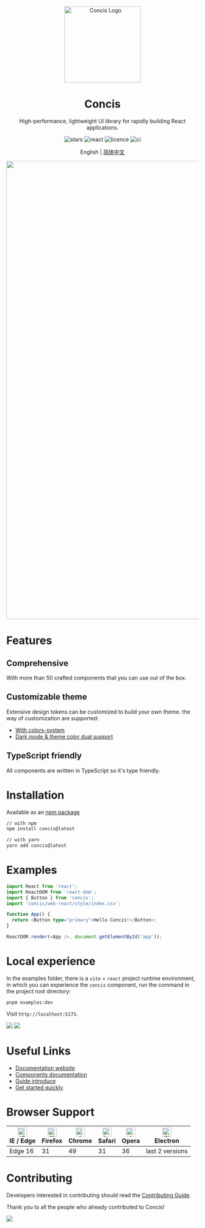 <div align="center">
  <a href="https://concis.org.cn/#/" target="_blank">
    <img alt="Concis Logo" width="200" src="https://concis.org.cn/images/concis-logo.png"/>
  </a>
</div>
<div align="center">
  <h1>Concis</h1>
</div>

<div align="center">

High-performance, lightweight UI library for rapidly building React applications.

<img src="https://img.shields.io/github/stars/fengxinhhh/concis" alt="stars">
<img src="https://img.shields.io/badge/react-v18.2.0%2B-%23407fbc" alt="react">
<img src="https://img.shields.io/badge/license-MIT-blue.svg" alt="licence">
<img src="https://github.com/fengxinhhh/concis/workflows/CI/badge.svg" alt="ci">

</div>

<div align="center">

English | [简体中文](./README.zh-CN.md)

</div>

<div align="center">
  <img src="https://concis.org.cn/images/index-bg.jpg" width="1200" />
</div>

# Features

## Comprehensive

With more than 50 crafted components that you can use out of the box.

## Customizable theme

Extensive design tokens can be customized to build your own theme. the way of customization are supported:

- [With colors-system](https://concis.org.cn/#/guide/xcolor)
- [Dark mode & theme color dual support](https://concis.org.cn/#/guide/udark)

## TypeScript friendly

All components are written in TypeScript so it's type friendly.

# Installation

Available as an [npm package](https://www.npmjs.com/package/concis)

```bash
// with npm
npm install concis@latest

// with yarn
yarn add concis@latest
```

# Examples

```typescript
import React from 'react';
import ReactDOM from 'react-dom';
import { Button } from 'concis';
import 'concis/web-react/style/index.css';

function App() {
  return <Button type="primary">Hello Concis!</Button>;
}

ReactDOM.render(<App />, document.getElementById('app'));
```

# Local experience

In the examples folder, there is a `vite` + `react` project runtime environment, in which you can experience the `concis` component, run the command in the project root directory:

```tsx pure
pnpm examples:dev
```

Visit `http://localhost:5173`.

<img src="https://concis.org.cn/images/example-pic.jpeg" />

<img src="https://concis.org.cn/images/example-dark-pic.jpeg" />

# Useful Links

- [Documentation website](https://concis.org.cn/#/)
- [Components documentation](https://concis.org.cn/#/common/button)
- [Guide introduce](https://concis.org.cn/#/guide/introduce)
- [Get started quickly](https://concis.org.cn/#/guide/teuse)

# Browser Support

| [<img src="https://p1-arco.byteimg.com/tos-cn-i-uwbnlip3yd/08095282566ac4e0fd98f89aed934b65.png~tplv-uwbnlip3yd-png.png" alt="IE / Edge" width="24px" height="24px" />](http://godban.github.io/browsers-support-badges/)<br/>IE / Edge | [<img src="https://p1-arco.byteimg.com/tos-cn-i-uwbnlip3yd/40ad73571879dd8d9fd3fd524e0e45a4.png~tplv-uwbnlip3yd-png.png" alt="Firefox" width="24px" height="24px" />](http://godban.github.io/browsers-support-badges/)<br/>Firefox | [<img src="https://p1-arco.byteimg.com/tos-cn-i-uwbnlip3yd/4f59d35f6d6837b042c8badd95871b1d.png~tplv-uwbnlip3yd-png.png" alt="Chrome" width="24px" height="24px" />](http://godban.github.io/browsers-support-badges/)<br/>Chrome | [<img src="https://p1-arco.byteimg.com/tos-cn-i-uwbnlip3yd/eee2667f837a9c2ed531805850bf43ec.png~tplv-uwbnlip3yd-png.png" alt="Safari" width="24px" height="24px" />](http://godban.github.io/browsers-support-badges/)<br/>Safari | [<img src="https://p1-arco.byteimg.com/tos-cn-i-uwbnlip3yd/3240334d3967dd263c8f4cdd2d93c525.png~tplv-uwbnlip3yd-png.png" alt="Opera" width="24px" height="24px" />](http://godban.github.io/browsers-support-badges/)<br/>Opera | [<img src="https://p1-arco.byteimg.com/tos-cn-i-uwbnlip3yd/f2454685df95a1a557a61861c5bec256.png~tplv-uwbnlip3yd-png.png" alt="Electron" width="24px" height="24px" />](http://godban.github.io/browsers-support-badges/)<br/>Electron |
| --------------------------------------------------------------------------------------------------------------------------------------------------------------------------------------------------------------------------------------- | ----------------------------------------------------------------------------------------------------------------------------------------------------------------------------------------------------------------------------------- | --------------------------------------------------------------------------------------------------------------------------------------------------------------------------------------------------------------------------------- | --------------------------------------------------------------------------------------------------------------------------------------------------------------------------------------------------------------------------------- | ------------------------------------------------------------------------------------------------------------------------------------------------------------------------------------------------------------------------------- | ------------------------------------------------------------------------------------------------------------------------------------------------------------------------------------------------------------------------------------- |
| Edge 16                                                                                                                                                                                                                                 | 31                                                                                                                                                                                                                                  | 49                                                                                                                                                                                                                                | 31                                                                                                                                                                                                                                | 36                                                                                                                                                                                                                              | last 2 versions                                                                                                                                                                                                                       |

# Contributing

Developers interested in contributing should read the [Contributing Guide](https://concis.org.cn/#/guide/zcontribute).

Thank you to all the people who already contributed to Concis!

<a href="https://github.com/fengxinhhh/concis/graphs/contributors">
  <img src="https://contrib.rocks/image?repo=fengxinhhh/concis" />
</a>
